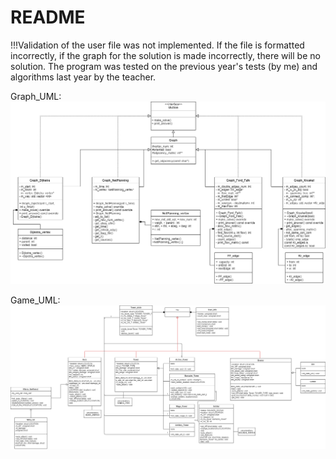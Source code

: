 # README 
!!!Validation of the user file was not implemented. If the file is formatted incorrectly, if the graph for the solution is made incorrectly, there will be no solution.
The program was tested on the previous year's tests (by me) and algorithms last year by the teacher.

Graph_UML:
![Graph_UML](https://github.com/Draft00/OOP2/blob/master/Graph_UML.png)

Game_UML:
![Game_UML](https://github.com/Draft00/OOP2/blob/master/Game_UML.png)
